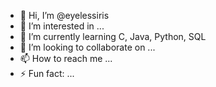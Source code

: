 - 👋 Hi, I’m @eyelessiris
- 👀 I’m interested in ...
- 🌱 I’m currently learning C, Java, Python, SQL
- 💞️ I’m looking to collaborate on ...
- 📫 How to reach me ...
- ⚡ Fun fact: ...

<!---
eyelessiris/eyelessiris is a ✨ special ✨ repository because its `README.md` (this file) appears on your GitHub profile.
You can click the Preview link to take a look at your changes.
--->
